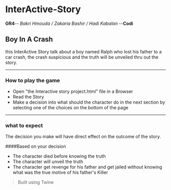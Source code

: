 # InterActive-Story
**GR4**-- *Bakri Hmouda / Zakaria Bashir / Hadi Kabalan* --**Codi**

## Boy In A Crash

this InterActive Story talk about a boy named Ralph who lost his father to a car crash, the crash suspicious and the truth will be unveiled thru out the story.

-----

### How to play the game

- Open "the Interactive story project.html" file in a Browser
- Read the Story
- Make a decision into what should the character do in the next section by selecting one of the choices on the bottom of the page

-----

### what to expect

The decision you make will have direct effect on the outcome of the story.

####Based on your decision

- The character died before knowing the truth
- The character  will unveil the truth
- The character get revenge for his father and get jailed without knowing what was the true motive of his father's Killer


  
    
      

>Built using Twine
